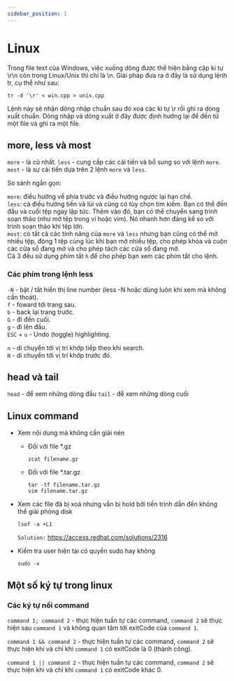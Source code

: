 ```yaml
---
sidebar_position: 1
---
```


# Linux
Trong file text của Windows, việc xuống dòng được thể hiện bằng cặp kí tự \r\n còn trong Linux/Unix thì chỉ là \n.
Giải pháp đưa ra ở đây là sử dụng lệnh tr, cụ thể như sau:
```
tr -d '\r' < win.cpp > unix.cpp
```
Lệnh này sẽ nhận dòng nhập chuẩn sau đó xoá các kí tự \r rồi ghi ra dòng xuất chuẩn. Dòng nhập và dòng xuất ở đây được định hướng lại để đến từ một file và ghi ra một file.



## more, less và most

`more` - là cũ nhất.
`less` - cung cấp các cải tiến và bổ sung so với lệnh `more`. 
`most` - là sự cải tiến dựa trên 2 lệnh `more` và `less`.

So sánh ngắn gọn:

`more`: điều hướng về phía trước và điều hướng ngược lại hạn chế.   
`less`: cả điều hướng tiến và lùi và cũng có tùy chọn tìm kiếm. Bạn có thể đến đầu và cuối tệp ngay lập tức. Thêm vào đó, bạn có thể chuyển sang trình soạn thảo (như mở tệp trong vi hoặc vim). Nó nhanh hơn đáng kể so với trình soạn thảo khi tệp lớn.   
`most`: có tất cả các tính năng của `more` và `less` nhưng bạn cũng có thể mở nhiều tệp, đóng 1 tệp cùng lúc khi bạn mở nhiều tệp, cho phép khóa và cuộn các cửa sổ đang mở và cho phép tách các cửa sổ đang mở.    
Cả 3 đều sử dụng phím tắt `h` để cho phép bạn xem các phím tắt cho lệnh.     

### Các phím trong lệnh less

`-N` - bật / tắt hiển thị line number (less -N hoặc dùng luôn khi xem mà không cần thoát).      
`f` - foward tới trang sau.     
`b` - back lại trang trước.     
`G` - đi đến cuối.     
`g` - đi lên đầu.      
`ESC` + `u` - Undo (toggle) highlighting.      

`n` - di chuyển tới vị trí khớp tiếp theo khi search.      
`N` - di chuyển tới vị trí khớp trước đó.       



## head và tail
`head` - để xem những dòng đầu
`tail` - để xem những dòng cuối

## Linux command
- Xem nội dung mà không cần giải nén
  - Đối với file *.gz
    ```
    zcat filename.gz
    ```
  - Đối với file *.tar.gz
    ```
    tar -tf filename.tar.gz
    vim filename.tar.gz
    ```

- Xem các file đã bị xoá nhưng vẫn bị hold bởi tiến trình dẫn đến không thể giải phóng disk
    ```
    lsof -a +L1
    ```
    `Solution:` https://access.redhat.com/solutions/2316     

- Kiểm tra user hiện tại có quyền sudo hay không
    ```
    sudo -v
    ```
## Một số ký tự trong linux
### Các ký tự nối command         
`command 1; command 2` - thực hiện tuần tự các command, `command 2` sẽ thực hiện sau `command 1` và không quan tâm tới exitCode của `command 1`.

`command 1 && command 2` - thực hiện tuần tự các command, `command 2` sẽ thực hiện khi và chỉ khi `command 1` có exitCode là 0 (thành công).

`command 1 || command 2` - thực hiện tuần tự các command, `command 2` sẽ thực hiện khi và chỉ khi `command 1` có exitCode khác 0.
